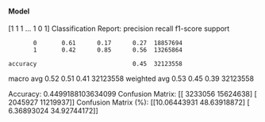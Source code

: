 #### Model
[1 1 1 ... 1 0 1]
Classification Report:
              precision    recall  f1-score   support

           0       0.61      0.17      0.27  18857694
           1       0.42      0.85      0.56  13265864

    accuracy                           0.45  32123558
   macro avg       0.52      0.51      0.41  32123558
weighted avg       0.53      0.45      0.39  32123558

Accuracy: 0.4499188103634099
Confusion Matrix:
[[ 3233056 15624638]
 [ 2045927 11219937]]
Confusion Matrix (%):
[[10.06443931 48.63918872]
 [ 6.36893024 34.92744172]]
